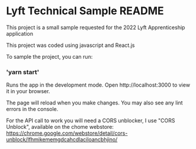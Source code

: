 # Lyft Technical Sample README

This project is a small sample requested for the 2022 Lyft Apprenticeship application

This project was coded using javascript and React.js

To sample the project, you can run:

### 'yarn start'

Runs the app in the development mode.
Open http://localhost:3000 to view it in your browser.

The page will reload when you make changes.
You may also see any lint errors in the console.

For the API call to work you will need a CORS unblocker, I use "CORS Unblock", available on the chome webstore: https://chrome.google.com/webstore/detail/cors-unblock/lfhmikememgdcahcdlaciloancbhjino/

